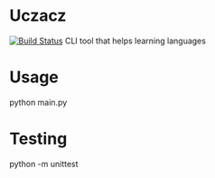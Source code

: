 # Uczacz
[![Build Status](https://travis-ci.org/rmaciej/uczacz.svg?branch=master)](https://travis-ci.org/rmaciej/uczacz)
CLI tool that helps learning languages

# Usage

python main.py

# Testing

python -m unittest

